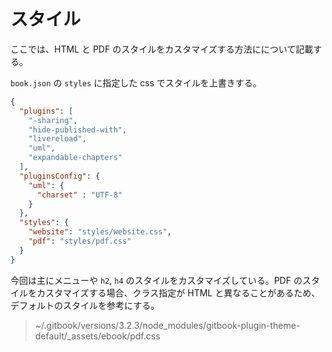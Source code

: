 # スタイル

ここでは、HTML と PDF のスタイルをカスタマイズする方法にについて記載する。

`book.json` の `styles` に指定した css でスタイルを上書きする。

```json
{
  "plugins": [
    "-sharing",
    "hide-published-with",
    "livereload",
    "uml",
    "expandable-chapters"
  ],
  "pluginsConfig": {
    "uml": {
      "charset" : "UTF-8"
    }
  },
  "styles": {
    "website": "styles/website.css",
    "pdf": "styles/pdf.css"
  }
}
```

今回は主にメニューや `h2`, `h4` のスタイルをカスタマイズしている。PDF のスタイルをカスタマイズする場合、クラス指定が HTML と異なることがあるため、デフォルトのスタイルを参考にする。

> ~/.gitbook/versions/3.2.3/node_modules/gitbook-plugin-theme-default/_assets/ebook/pdf.css
